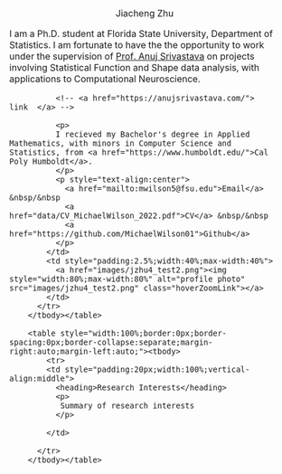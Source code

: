 <!DOCTYPE HTML>
<html lang="en"><head><meta http-equiv="Content-Type" content="text/html; charset=UTF-8">

  <title>Jiacheng Zhu </title>
  
  <meta name="author" content="Michael Wilson">
  <meta name="viewport" content="width=device-width, initial-scale=1">
  
  <link rel="stylesheet" type="text/css" href="stylesheet.css">
  <link rel="icon" type="image/cmu.png" href="images/cmu.png">
</head>

<body>
  <table style="width:100%;max-width:1000px;border:0px;border-spacing:0px;border-collapse:separate;margin-right:auto;margin-left:auto;"><tbody>
    <tr style="padding:0px">
      <td style="padding:0px">
        <table style="width:100%;border:0px;border-spacing:0px;border-collapse:separate;margin-right:auto;margin-left:auto;"><tbody>
          <tr style="padding:0px">
            <td style="padding:2.5%;width:63%;vertical-align:middle">
              <p style="text-align:center">
                <name>Jiacheng Zhu</name>
           </p>
              <p>I am a Ph.D. student at Florida State University, Department of Statistics. I am fortunate to have the the opportunity to work under the supervision of <a href="https://anujsrivastava.com/">Prof. Anuj Srivastava</a> on projects involving Statistical Function and Shape data analysis, with applications to Computational Neuroscience.  
              </p>
              
              <!-- <a href="https://anujsrivastava.com/">  link  </a> -->
              
              <p>
              I recieved my Bachelor's degree in Applied Mathematics, with minors in Computer Science and Statistics, from <a href="https://www.humboldt.edu/">Cal Poly Humboldt</a>.
              </p>
              <p style="text-align:center">
                <a href="mailto:mwilson5@fsu.edu">Email</a> &nbsp/&nbsp
                <a href="data/CV_MichaelWilson_2022.pdf">CV</a> &nbsp/&nbsp
                <a href="https://github.com/MichaelWilson01">Github</a>
              </p>
            </td>
            <td style="padding:2.5%;width:40%;max-width:40%">
              <a href="images/jzhu4_test2.png"><img style="width:80%;max-width:80%" alt="profile photo" src="images/jzhu4_test2.png" class="hoverZoomLink"></a>
            </td>
          </tr>
        </tbody></table>

        <table style="width:100%;border:0px;border-spacing:0px;border-collapse:separate;margin-right:auto;margin-left:auto;"><tbody>
            <tr>
            <td style="padding:20px;width:100%;vertical-align:middle">
              <heading>Research Interests</heading>
              <p>
               Summary of research interests
              </p>

            </td>

          </tr>
        </tbody></table>
  
</body>

</html>
